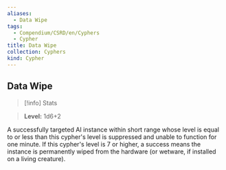 ```yaml
---
aliases:
  - Data Wipe
tags:
  - Compendium/CSRD/en/Cyphers
  - Cypher
title: Data Wipe
collection: Cyphers
kind: Cypher
---
```

## Data Wipe    
>[!info] Stats    
> **Level:** 1d6+2  
    
A successfully targeted AI instance within short range whose level is equal to or less than this cypher's level is suppressed and unable to function for one minute. If this cypher's level is 7 or higher, a success means the instance is permanently wiped from the hardware (or wetware, if installed on a living creature).
